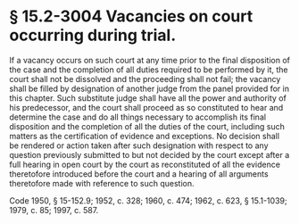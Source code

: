 # § 15.2-3004 Vacancies on court occurring during trial.

<p>If a vacancy occurs on such court at any time prior to the final disposition of the case and the completion of all duties required to be performed by it, the court shall not be dissolved and the proceeding shall not fail; the vacancy shall be filled by designation of another judge from the panel provided for in this chapter. Such substitute judge shall have all the power and authority of his predecessor, and the court shall proceed as so constituted to hear and determine the case and do all things necessary to accomplish its final disposition and the completion of all the duties of the court, including such matters as the certification of evidence and exceptions. No decision shall be rendered or action taken after such designation with respect to any question previously submitted to but not decided by the court except after a full hearing in open court by the court as reconstituted of all the evidence theretofore introduced before the court and a hearing of all arguments theretofore made with reference to such question.</p><p>Code 1950, § 15-152.9; 1952, c. 328; 1960, c. 474; 1962, c. 623, § 15.1-1039; 1979, c. 85; 1997, c. 587.</p>